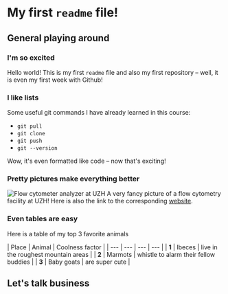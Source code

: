 # My first `readme` file!

## General playing around
### I'm so excited
Hello world! This is my first `readme` file and also my first repository – well, it is even my first week with Github!

### I like lists
Some useful git commands I have already learned in this course:

* `git pull`
* `git clone`
* `git push`
* `git --version`

Wow, it's even formatted like code – now that's exciting!


### Pretty pictures make everything better

![Flow cytometer analyzer at UZH](https://www.cytometry.uzh.ch/dam/jcr:b8d5d9bb-1b32-49e4-a655-9ed1a52bc91b/2017-05-22-Lasers.jpg)
A very fancy picture of a flow cytometry facility at UZH! Here is also the link to the corresponding [website](https://www.cytometry.uzh.ch/en/analyzers.html).

### Even tables are easy
Here is a table of my top 3 favorite animals

| Place  | Animal | Coolness factor | 
| --- | --- | --- | --- | 
| **1**  | Ibeces  | live in the roughest mountain areas |
| **2**  | Marmots  | whistle to alarm their fellow buddies |
| **3**  | Baby goats  | are super cute |

## Let's talk business






